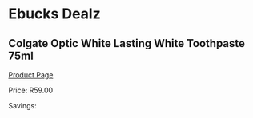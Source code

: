 
# Ebucks Dealz
## Colgate Optic White Lasting White Toothpaste 75ml
[Product Page](https://www.ebucks.com/web/shop/productSelected.do?prodId=1085599565&catId=908607666)

Price: R59.00

Savings: 


	